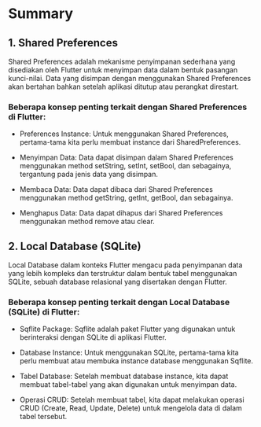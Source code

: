 # Summary

## 1. Shared Preferences
Shared Preferences adalah mekanisme penyimpanan sederhana yang disediakan oleh Flutter untuk menyimpan data dalam bentuk pasangan kunci-nilai. Data yang disimpan dengan menggunakan Shared Preferences akan bertahan bahkan setelah aplikasi ditutup atau perangkat direstart.

### Beberapa konsep penting terkait dengan Shared Preferences di Flutter:

- Preferences Instance: Untuk menggunakan Shared Preferences, pertama-tama kita perlu membuat instance dari SharedPreferences.

- Menyimpan Data: Data dapat disimpan dalam Shared Preferences menggunakan method setString, setInt, setBool, dan sebagainya, tergantung pada jenis data yang disimpan.

- Membaca Data: Data dapat dibaca dari Shared Preferences menggunakan method getString, getInt, getBool, dan sebagainya.

- Menghapus Data: Data dapat dihapus dari Shared Preferences menggunakan method remove atau clear.


## 2. Local Database (SQLite)
Local Database dalam konteks Flutter mengacu pada penyimpanan data yang lebih kompleks dan terstruktur dalam bentuk tabel menggunakan SQLite, sebuah database relasional yang disertakan dengan Flutter.

### Beberapa konsep penting terkait dengan Local Database (SQLite) di Flutter:

- Sqflite Package: Sqflite adalah paket Flutter yang digunakan untuk berinteraksi dengan SQLite di aplikasi Flutter.

- Database Instance: Untuk menggunakan SQLite, pertama-tama kita perlu membuat atau membuka instance database menggunakan Sqflite.

- Tabel Database: Setelah membuat database instance, kita dapat membuat tabel-tabel yang akan digunakan untuk menyimpan data.

- Operasi CRUD: Setelah membuat tabel, kita dapat melakukan operasi CRUD (Create, Read, Update, Delete) untuk mengelola data di dalam tabel tersebut.